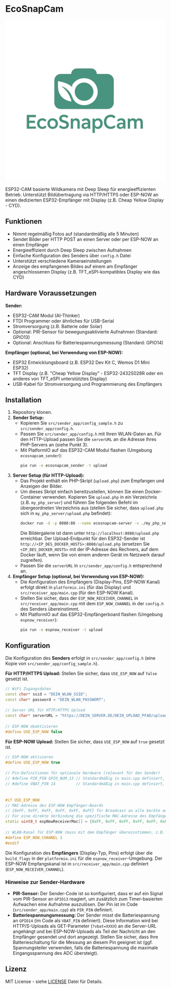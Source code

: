 # EcoSnapCam

![EcoSnapCam Logo](ecosnapcam-logo.png)

ESP32-CAM basierte Wildkamera mit Deep Sleep für energieeffizienten Betrieb.
Unterstützt Bildübertragung via HTTP/HTTPS oder ESP-NOW an einen dedizierten ESP32-Empfänger mit Display (z.B. Cheap Yellow Display - CYD).

## Funktionen

- Nimmt regelmäßig Fotos auf (standardmäßig alle 5 Minuten)
- Sendet Bilder per HTTP POST an einen Server oder per ESP-NOW an einen Empfänger
- Energieeffizient durch Deep Sleep zwischen Aufnahmen
- Einfache Konfiguration des Senders über `config.h` Datei
- Unterstützt verschiedene Kameraeinstellungen
- Anzeige des empfangenen Bildes auf einem am Empfänger angeschlossenen Display (z.B. TFT_eSPI-kompatibles Display wie das CYD)

## Hardware Voraussetzungen

**Sender:**
- ESP32-CAM Modul (AI-Thinker)
- FTDI Programmer oder ähnliches für USB-Serial
- Stromversorgung (z.B. Batterie oder Solar)
- Optional: PIR-Sensor für bewegungsaktivierte Aufnahmen (Standard: GPIO13)
- Optional: Anschluss für Batteriespannungsmessung (Standard: GPIO14)

**Empfänger (optional, bei Verwendung von ESP-NOW):**
- ESP32 Entwicklungsboard (z.B. ESP32 Dev Kit C, Wemos D1 Mini ESP32)
- TFT Display (z.B. "Cheap Yellow Display" - ESP32-2432S028R oder ein anderes von TFT_eSPI unterstütztes Display)
- USB-Kabel für Stromversorgung und Programmierung des Empfängers

## Installation

1.  Repository klonen.
2.  **Sender Setup:**
    -   Kopieren Sie `src/sender_app/config_sample.h` zu `src/sender_app/config.h`.
    -   Passen Sie `src/sender_app/config.h` mit Ihren WLAN-Daten an. Für den HTTP-Upload passen Sie die `serverURL` an die Adresse Ihres PHP-Servers an (siehe Punkt 3).
    -   Mit PlatformIO auf das ESP32-CAM Modul flashen (Umgebung `ecosnapcam_sender`):
        ```bash
        pio run -e ecosnapcam_sender -t upload
        ```
3.  **Server Setup (für HTTP-Upload):**
    -   Das Projekt enthält ein PHP-Skript (`upload.php`) zum Empfangen und Anzeigen der Bilder.
    -   Um dieses Skript einfach bereitzustellen, können Sie einen Docker-Container verwenden. Kopieren Sie `upload.php` in ein Verzeichnis (z.B. `my_php_server`) und führen Sie folgenden Befehl im übergeordneten Verzeichnis aus (stellen Sie sicher, dass `upload.php` sich in `my_php_server/upload.php` befindet):
        ```bash
        docker run -d -p 8080:80 --name ecosnapcam-server -v ./my_php_server:/var/www/html php:8-apache
        ```
        Die Bildergalerie ist dann unter `http://localhost:8080/upload.php` erreichbar. Der Upload-Endpunkt für den ESP32-Sender ist `http://<IP_DES_DOCKER_HOSTS>:8080/upload.php` (ersetzen Sie `<IP_DES_DOCKER_HOSTS>` mit der IP-Adresse des Rechners, auf dem Docker läuft, wenn Sie von einem anderen Gerät im Netzwerk darauf zugreifen).
    -   Passen Sie die `serverURL` in `src/sender_app/config.h` entsprechend an.
4.  **Empfänger Setup (optional, bei Verwendung von ESP-NOW):**
    -   Die Konfiguration des Empfängers (Display-Pins, ESP-NOW Kanal) erfolgt direkt in `platformio.ini` (für das Display) und `src/receiver_app/main.cpp` (für den ESP-NOW Kanal).
    -   Stellen Sie sicher, dass der `ESP_NOW_RECEIVER_CHANNEL` in `src/receiver_app/main.cpp` mit dem `ESP_NOW_CHANNEL` in der `config.h` des Senders übereinstimmt.
    -   Mit PlatformIO auf das ESP32-Empfängerboard flashen (Umgebung `espnow_receiver`):
        ```bash
        pio run -e espnow_receiver -t upload
        ```

## Konfiguration

Die Konfiguration des **Senders** erfolgt in `src/sender_app/config.h` (eine Kopie von `src/sender_app/config_sample.h`).

**Für HTTP/HTTPS Upload:**
Stellen Sie sicher, dass `USE_ESP_NOW` auf `false` gesetzt ist.
```cpp
// WiFi Zugangsdaten
const char* ssid = "DEIN_WLAN_SSID";
const char* password = "DEIN_WLAN_PASSWORT";

// Server URL für HTTP/HTTPS Upload
const char* serverURL = "https://DEIN_SERVER.DE/DEIN_UPLOAD_PFAD/upload.php";

// ESP-NOW deaktivieren
#define USE_ESP_NOW false
```

**Für ESP-NOW Upload:**
Stellen Sie sicher, dass `USE_ESP_NOW` auf `true` gesetzt ist.
```cpp
// ESP-NOW aktivieren
#define USE_ESP_NOW true

// Pin-Definitionen für optionale Hardware (relevant für den Sender)
// #define PIR_PIN GPIO_NUM_13 // Standardmäßig in main.cpp definiert, hier zur Info
// #define VBAT_PIN 14         // Standardmäßig in main.cpp definiert, hier zur Info


#if USE_ESP_NOW
// MAC-Adresse des ESP-NOW Empfänger-Boards
// {0xFF, 0xFF, 0xFF, 0xFF, 0xFF, 0xFF} für Broadcast an alle Geräte auf dem Kanal.
// Für eine direkte Verbindung die spezifische MAC-Adresse des Empfängers eintragen.
static uint8_t espNowReceiverMac[] = {0xFF, 0xFF, 0xFF, 0xFF, 0xFF, 0xFF};

// WLAN-Kanal für ESP-NOW (muss mit dem Empfänger übereinstimmen, z.B. 1)
#define ESP_NOW_CHANNEL 1
#endif
```
Die Konfiguration des **Empfängers** (Display-Typ, Pins) erfolgt über die `build_flags` in der `platformio.ini` für die `espnow_receiver`-Umgebung. Der ESP-NOW Empfangskanal ist in `src/receiver_app/main.cpp` definiert (`ESP_NOW_RECEIVER_CHANNEL`).

### Hinweise zur Sender-Hardware

-   **PIR-Sensor:** Der Sender-Code ist so konfiguriert, dass er auf ein Signal vom PIR-Sensor an `GPIO13` reagiert, um zusätzlich zum Timer-basierten Aufwachen eine Aufnahme auszulösen. Der Pin ist im Code (`src/sender_app/main.cpp`) als `PIR_PIN` definiert.
-   **Batteriespannungsmessung:** Der Sender misst die Batteriespannung an `GPIO14` (im Code als `VBAT_PIN` definiert). Diese Information wird bei HTTP/S-Uploads als GET-Parameter (`?vbat=XXXX`) an die Server-URL angehängt und bei ESP-NOW-Uploads als Teil der Nachricht an den Empfänger gesendet und dort angezeigt. Stellen Sie sicher, dass Ihre Batterieschaltung für die Messung an diesem Pin geeignet ist (ggf. Spannungsteiler verwenden, falls die Batteriespannung die maximale Eingangsspannung des ADC übersteigt).

## Lizenz

MIT License - siehe [LICENSE](LICENSE) Datei für Details.
